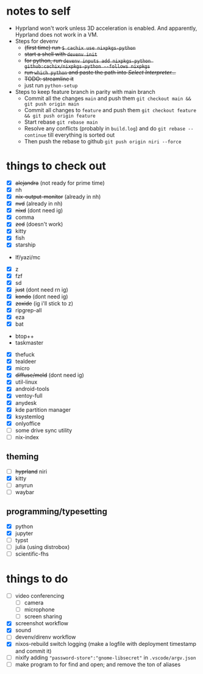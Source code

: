# notes to self

- Hyprland won't work unless 3D acceleration is enabled. And apparently, Hyprland does not work in a VM.
- Steps for devenv
  - ~~(first time) run `$ cachix use nixpkgs-python`~~
  - ~~start a shell with `devenv init`~~
  - ~~for python, run `devenv inputs add nixpkgs-python github:cachix/nixpkgs-python --follows nixpkgs`~~
  - ~~run `which python` and paste the path into *Select Interpreter...*~~
  - ~~TODO: streamline it~~
  - just run `python-setup`
- Steps to keep feature branch in parity with main branch
  - Commit all the changes `main` and push them `git checkout main && git push origin main`
  - Commit all changes to `feature` and push them `git checkout feature && git push origin feature`
  - Start rebase `git rebase main`
  - Resolve any conflicts (probably in `build.log`) and do `git rebase --continue` till everything is sorted out
  - Then push the rebase to github `git push origin niri --force`

# things to check out

- [x] ~~alejandra~~ (not ready for prime time)
- [x] nh
- [x] ~~nix-output-monitor~~ (already in nh)
- [x] ~~nvd~~ (already in nh)
- [x] ~~nixd~~ (dont need ig)
- [x] comma
- [x] ~~zed~~ (doesn't work)
- [x] kitty
- [x] fish
- [x] starship
- lf/yazi/mc
- [x] z
- [x] fzf
- [x] sd
- [x] ~~just~~ (dont need rn ig)
- [x] ~~kondo~~ (dont need ig)
- [x] ~~zoxide~~ (ig i'll stick to z)
- [x] ripgrep-all
- [x] eza
- [x] bat
- btop++
- taskmaster
- [x] thefuck
- [x] tealdeer
- [x] micro
- [x] ~~diffuse/meld~~ (dont need ig)
- [x] util-linux
- [x] android-tools
- [x] ventoy-full
- [x] anydesk
- [x] kde partition manager
- [x] ksystemlog
- [x] onlyoffice
- [ ] some drive sync utility
- [ ] nix-index

## theming

- [ ] ~~hyprland~~ niri
- [x] kitty
- [ ] anyrun
- [ ] waybar

## programming/typesetting

- [x] python
- [x] jupyter
- [ ] typst
- [ ] julia (using distrobox)
- [ ] scientific-fhs

# things to do

- [ ] video conferencing
  - [ ] camera
  - [ ] microphone
  - [ ] screen sharing
- [x] screenshot workflow
- [x] sound
- [ ] devenv/direnv workflow
- [x] nixos-rebuild switch logging (make a logfile with deployment timestamp and commit it)
- [ ] nixify adding `"password-store":"gnome-libsecret"` in `.vscode/argv.json`
- [ ] make program to for find and open; and remove the ton of aliases